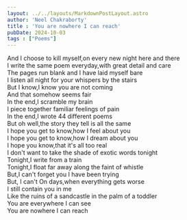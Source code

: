 ```yaml
---
layout: ../../layouts/MarkdownPostLayout.astro
author: 'Neel Chakraborty'
title : 'You are nowhere I can reach'
pubDate: 2024-10-03
tags : ["Poems"]
---
```


And I choose to kill myself,on every new night here and there\
I write the same poem everyday,with great detail and care\
The pages run blank and I have laid myself bare\
I listen all night for your whispers by the stairs\
But I know,I know you are not coming\
And that somehow seems fair\
In the end,I scramble my brain\
I piece together familiar feelings of pain\
In the end,I wrote 44 different poems\
But oh well,the story they tell is all the same\
I hope you get to know,how I feel about you\
I hope you get to know,how I dream about you\
I hope you know,that it's all too real\
I don't want to take the shade of exotic words tonight\
Tonight,I write from a train\
Tonight,I float far away along the faint of whistle\
But,I can't forget you
I have been trying\
But, I can't
On days,when everything gets worse\
I still contain you in me\
Like the ruins of a sandcastle in the palm of a toddler\
You are everywhere I can see\
You are nowhere I can reach
